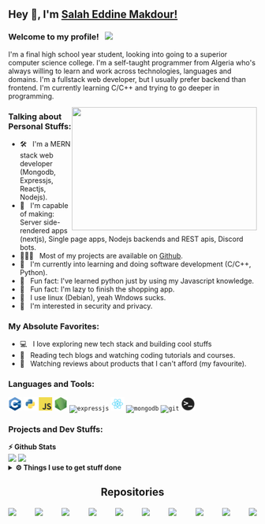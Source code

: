 ## Hey 👋, I'm [Salah Eddine Makdour!](https://github.com/salahmak/)

### Welcome to my profile! &nbsp; ![](https://visitor-badge.glitch.me/badge?page_id=salahmak&style=flat-square&color=0088cc)

I'm a final high school year student, looking into going to a superior computer science college. I'm a self-taught programmer from Algeria who's always willing to learn and work across technologies, languages and domains. I'm a fullstack web developer, but I usually prefer backend than frontend. I'm currently learning C/C++ and trying to go deeper in programming.

<img align="right" height="250" width="375" alt="" src="https://camo.githubusercontent.com/166a6af24d787a35796e6fd4a858a390f3c8b8d687203d85f4f1eeb57ce7a6c8/68747470733a2f2f6d656469612e67697068792e636f6d2f6d656469612f33466a4550624b7145506850706d433875592f67697068792e676966" />


### Talking about Personal Stuffs:

- 🛠 &nbsp; I'm a MERN stack web developer (Mongodb, Expressjs, Reactjs, Nodejs).
- 🚀 &nbsp; I'm capable of making: Server side-rendered apps (nextjs), Single page apps, Nodejs backends and REST apis, Discord bots.
- 👨🏻‍💻 &nbsp; Most of my projects are available on [Github](https://github.com/salahmak).
- 💬 &nbsp; I'm currently into learning and doing software development (C/C++, Python).
- 👾 &nbsp; Fun fact: I've learned python just by using my Javascript knowledge.
- 👾 &nbsp; Fun fact: I'm lazy to finish the shopping app.
- 📝 &nbsp; I use linux (Debian), yeah Wndows sucks.
- 📝 &nbsp; I'm interested in security and privacy.

### My Absolute Favorites:

- 💻 &nbsp; I love exploring new tech stack and building cool stuffs
- 📰 &nbsp; Reading tech blogs and watching coding tutorials and courses.
- 🍕 &nbsp; Watching reviews about products that I can't afford (my favourite).

### Languages and Tools:

<code><img height="27" src="https://raw.githubusercontent.com/github/explore/80688e429a7d4ef2fca1e82350fe8e3517d3494d/topics/cpp/cpp.png" alt="cpp"></code>
<code><img height="27" src="https://raw.githubusercontent.com/github/explore/80688e429a7d4ef2fca1e82350fe8e3517d3494d/topics/python/python.png" alt="python"></code>
<code><img height="27" src="https://raw.githubusercontent.com/github/explore/80688e429a7d4ef2fca1e82350fe8e3517d3494d/topics/javascript/javascript.png" alt="javascript"></code>
<code><img height="27" src="https://raw.githubusercontent.com/github/explore/80688e429a7d4ef2fca1e82350fe8e3517d3494d/topics/nodejs/nodejs.png" alt="nodejs"></code>
<code><img height="27" src="https://devicons.github.io/devicon/devicon.git/icons/express/express-original.svg" alt="expressjs"></code>
<code><img height="27" src="https://raw.githubusercontent.com/github/explore/80688e429a7d4ef2fca1e82350fe8e3517d3494d/topics/react/react.png" alt="react"></code>
<code><img height="27" src="https://encrypted-tbn0.gstatic.com/images?q=tbn%3AANd9GcSTTzPAw-55ssm1Im594xYZ9eRQu2JylrkYLg&usqp=CAU" alt="mongodb"></code>
<code><img height="27" src="https://devicons.github.io/devicon/devicon.git/icons/git/git-original.svg" alt="git"></code>
<code><img height="27" src="https://raw.githubusercontent.com/github/explore/80688e429a7d4ef2fca1e82350fe8e3517d3494d/topics/terminal/terminal.png" alt="terminal"></code>

<!--
<code><img height="25" src="https://raw.githubusercontent.com/github/explore/80688e429a7d4ef2fca1e82350fe8e3517d3494d/topics/sass/sass.png" alt="sass"></code>
-->

### Projects and Dev Stuffs:
<div style="display: flew">
<summary><b>⚡ Github Stats</b></summary>

<img height="180em" src="https://github-readme-stats.vercel.app/api?username=salahmak&show_icons=true&hide_border=true" />
<img height="180em" src="https://github-readme-stats.vercel.app/api/top-langs/?username=salahmak&exclude_repo=KNN-Image-Classification&show_icons=true&hide_border=true&layout=compact&langs_count=8"/>
</div>

 
<details> 
  <br />
  <summary><b>⚙️ Things I use to get stuff done</b></summary>
    <ul>
        <li><b>OS:</b> Debian 10.6</li>
      <li><b>CPU: </b> Intel pentium 2.16ghz</li>
        <li><b>Ram: </b> 3 gb ddr2</li>
        <li><b>GPU: </b> Intel HD graphics</li>
      <li><b>Code Editors:</b> Sublime text 3 - Codelite - vim</li>
      <br />
  </ul> 
</details>

<h2 align="center">Repositories</h2>
<div style="width: 100% ;display: flex; flex-direction: row; flex-wrap: wrap; justify-content: space-between;">
  <a href="https://github.com/salahmak/Quick-Shopping-app-for-covid-19-pandemic">
    <img align="center" src="https://github-readme-stats.vercel.app/api/pin/?username=salahmak&repo=Quick-Shopping-app-for-covid-19-pandemic&theme=radical" />
  </a>
  <a href="https://github.com/salahmak/Covid-19-shopping-app-backend">
    <img align="center" src="https://github-readme-stats.vercel.app/api/pin/?username=salahmak&repo=Covid-19-shopping-app-backend&theme=dark" />
  </a>
  <a href="https://github.com/salahmak/refinity-cpanel">
    <img align="center" src="https://github-readme-stats.vercel.app/api/pin/?username=salahmak&repo=refinity-cpanel&theme=merko" />
  </a>
  <a href="https://github.com/salahmak/refinity-backend">
    <img align="center" src="https://github-readme-stats.vercel.app/api/pin/?username=salahmak&repo=refinity-backend&theme=gruvbox" />
  </a>
  <a href="https://github.com/salahmak/Full-stack-face-detection-app">
    <img align="center" src="https://github-readme-stats.vercel.app/api/pin/?username=salahmak&repo=Full-stack-face-detection-app&theme=tokyonight" />
  </a>
  <a href="https://github.com/salahmak/fullstack-face-detection-app-backend">
    <img align="center" src="https://github-readme-stats.vercel.app/api/pin/?username=salahmak&repo=fullstack-face-detection-app-backend&theme=onedark" />
  </a>
  <a href="https://github.com/salahmak/phone-number-list-generator">
    <img align="center" src="https://github-readme-stats.vercel.app/api/pin/?username=salahmak&repo=phone-number-list-generator&theme=cobalt" />
  </a>
  <a href="https://github.com/salahmak/simple-react-chatting-app">
    <img align="center" src="https://github-readme-stats.vercel.app/api/pin/?username=salahmak&repo=simple-react-chatting-app&theme=synthwave" />
  </a>
  <a href="https://github.com/salahmak/cpp-memory-game">
    <img align="center" src="https://github-readme-stats.vercel.app/api/pin/?username=salahmak&repo=cpp-memory-game&theme=highcontrast" />
  </a>
  <a href="https://github.com/salahmak/saloon-app-rest-api">
    <img align="center" src="https://github-readme-stats.vercel.app/api/pin/?username=salahmak&repo=saloon-app-rest-api&theme=dracula" />
  </a>

</div>
